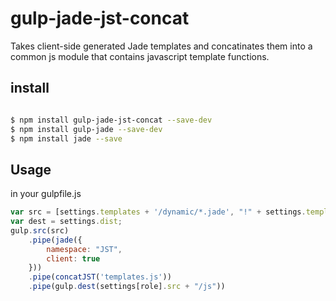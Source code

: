 gulp-jade-jst-concat
====================

Takes client-side generated Jade templates and concatinates them into a common js module that contains javascript template functions.

## install

````bash

$ npm install gulp-jade-jst-concat --save-dev
$ npm install gulp-jade --save-dev
$ npm install jade --save

````

## Usage

in your gulpfile.js

````js
var src = [settings.templates + '/dynamic/*.jade', "!" + settings.templates + '/dynamic/_*.jade'];
var dest = settings.dist;
gulp.src(src)
	.pipe(jade({
		namespace: "JST",
		client: true
	}))
	.pipe(concatJST('templates.js'))
	.pipe(gulp.dest(settings[role].src + "/js"))
````
